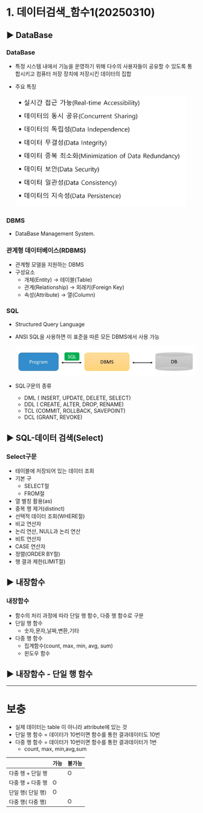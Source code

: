# 1. 데이터검색_함수1(20250310)

## ▶️ DataBase

### DataBase

- 특정 시스템 내에서 기능을 운영하기 위해 다수의 사용자들이 공유할 수 있도록 통합시키고 컴퓨터 저장 장치에 저장시킨 데이터의 집합
- 주요 특징
    
    ![image.png](image2.png)
    

### DBMS

- DataBase Management System.

### 관계형 데이터베이스(RDBMS)

- 관계형 모델을 지원하는 DBMS
- 구성요소
    - 개체(Entity) → 테이블(Table)
    - 관계(Relationship) → 외래키(Foreign Key)
    - 속성(Attribute) → 열(Column)

### SQL

- Structured Query Language
- ANSI SQL을 사용하면 이 표준을 따른 모든 DBMS에서 사용 가능
    
    ![image.png](image.png)
    
- SQL구문의 종류
    - DML ( INSERT, UPDATE, DELETE, SELECT)
    - DDL ( CREATE, ALTER, DROP, RENAME)
    - TCL (COMMIT, ROLLBACK, SAVEPOINT)
    - DCL (GRANT, REVOKE)

## ▶️ SQL-데이터 검색(Select)

### Select구문

- 테이블에 저장되어 있는 데이터 조회
- 기본 구
    - SELECT절
    - FROM절
- 열 별칭 활용(as)
- 중복 행 제거(distinct)
- 선택적 데이터 조회(WHERE절)
- 비교 연산자
- 논리 연산, NULL과 논리 연산
- 비트 연산자
- CASE 연산자
- 정렬(ORDER BY절)
- 행 결과 제한(LIMIT절)

## ▶️ 내장함수

### 내장함수

- 함수의 처리 과정에 따라 단일 행 함수, 다중 행 함수로 구분
- 단일 행 함수
    - 숫자,문자,날짜,변환,기타
- 다중 행 함수
    - 집계함수(count, max, min, avg, sum)
    - 윈도우 함수

## ▶️ 내장함수 - 단일 행 함수

---

# 보충

- 실제 데이터는 table 이 아니라 attribute에 있는 것
- 단일 행 함수 = 데이터가 10번이면 함수를 통한 결과데이터도 10번
- 다중 행 함수 = 데이터가 10번이면 함수를 통한 결과데이터가 1번
    - count, max, min,avg,sum

|  | 가능 | 불가능 |
| --- | --- | --- |
| 다중 행 + 단일 행 |  | O |
| 다중 행 + 다중 행 | O |  |
| 단일 행( 단일 행) | O |  |
| 다중 행( 다중 행) |  | O |